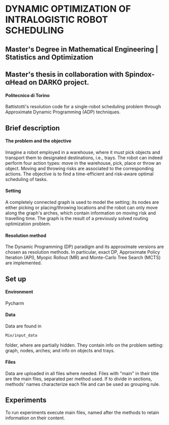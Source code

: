 # DYNAMIC OPTIMIZATION OF INTRALOGISTIC ROBOT SCHEDULING
## Master's Degree in Mathematical Engineering | Statistics and Optimization 
## Master's thesis in collaboration with Spindox-αHead on DARKO project.
#### Politecnico di Torino
Battistotti's resolution code for a single-robot scheduling problem through Approximate Dynamic Programming (ADP) techniques.

## Brief description
#### The problem and the objective 
Imagine a robot employed in a warehouse, where it must pick objects and transport them to designated destinations, i.e., trays.
The robot can indeed perform four action types: move in the warehouse, pick, place or throw an object. Moving and throwing risks are associated to the corresponding actions.
The objective is to find a time-efficient and risk-aware optimal scheduling of tasks. 

#### Setting
A completely connected graph is used to model the setting; its nodes are either picking or placing/throwing locations and the robot can only move along the graph's arches, which contain information on moving risk and travelling time. The graph is the result of a previously solved routing optimization problem.
#### Resolution method
The Dynamic Programming (DP) paradigm and its approximate versions are chosen as resolution methods. In particular, exact DP, Approximate Policy Iteration (API), Myopic Rollout (MR) and Monte-Carlo Tree Search (MCTS) are implemented.

## Set up
#### Environment
Pycharm

#### Data
Data are found in 
```bash 
Mio/input_data
```
 folder, where are partially hidden.
 They contain info on the problem setting: graph, nodes, arches; and info on objects and trays.

#### Files
Data are uploaded in all files where needed.
Files with "main" in their title are the main files, separated per method used. 
If to divide in sections, methods' names characterize each file and can be used as grouping rule.

## Experiments
To run experiments execute main files, named after the methods to retain information on their content.

